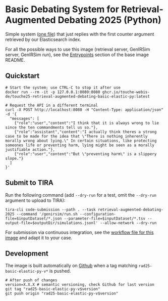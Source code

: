 # Basic Debating System for Retrieval-Augmented Debating 2025 (Python)

Simple system ([one file](main.py)) that just replies with the first counter argument retrieved by our Elasticsearch index.

For all the possible ways to use this image (retrieval server, GenIRSim server, GenIRSim run), see the [Entrypoints](https://github.com/touche-webis-de/touche-code/blob/main/clef25/retrieval-augmented-debating/debating-systems/base/README.md#entrypoints) section of the base image README.

## Quickstart

```{bash}
# Start the system; use CTRL-C to stop it after use
docker run --rm -it -p 127.0.0.1:8080:8080 ghcr.io/touche-webis-de/touche25-retrieval-augmented-debating-basic-elastic-py:latest

# Request the API in a different terminal
curl -X POST http://localhost:8080 -H "Content-Type: application/json" -d '{
  "messages": [
    {"role":"user","content":"I think that it is always wrong to lie since the ten commandments tell us so."},
    {"role":"assistant","content":"I actually think theres a strong case to be made for the idea that \"There is nothing inherently morally wrong about lying.\" In certain situations, like protecting someones life or preventing harm, lying might be seen as a morally justifiable action."},
    {"role":"user","content":"But \"preventing harm\" is a slippery slope."}
  ]
}'
```

## Submit to TIRA

Run the following command (add `--dry-run` for a test, omit the `--dry-run` argument to upload to TIRA):

```{bash}
tira-cli code-submission --path . --task retrieval-augmented-debating-2025 --command '/genirsim/run.sh --configuration-file=$inputDataset/*.json --parameter-file=$inputDataset/*.tsv --output-file=$outputDir/simulations.jsonl' --allow-network --dry-run
```

For submission via continuous integration, see the [workflow file for this image](../../../../.github/workflows/rad25-basic-elastic-py-tira-upload.yml) and adapt it to your case.

## Development

The image is built automatically on [Github](https://github.com/touche-webis-de/touche-code/pkgs/container/touche25-retrieval-augmented-debating-basic-elastic-py) when a tag matching `rad25-basic-elastic-py-v*` is pushed.

```{bash}
# After push of changes
version=X.X.X # semantic versioning, check Github for last version
git tag "rad25-basic-elastic-py-v$version"
git push origin "rad25-basic-elastic-py-v$version"
```
